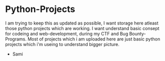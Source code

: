# Python-Projects
I am trying to keep this as updated as possible, I want storage here atleast those python projects which are working.
I want understand basic consept for codeing and web-development, during my CTF and Bug Bounty-Programs.
Most of projects which i am uploaded here are just basic python projects which i'm useing to understand bigger picture.

- Sami

